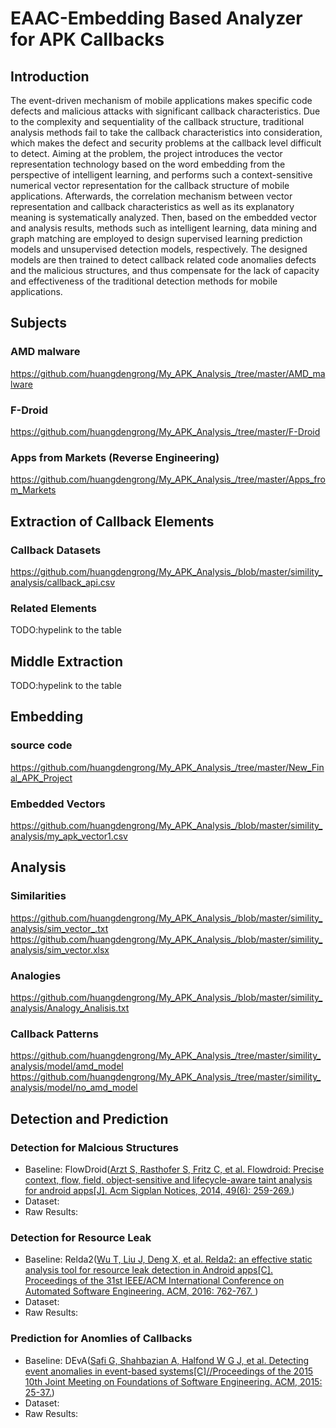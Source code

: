 # EAAC-Embedding Based Analyzer for APK Callbacks


## Introduction
The event-driven mechanism of mobile applications makes specific code defects and malicious attacks with significant callback characteristics. Due to the complexity and sequentiality of the callback structure, traditional analysis methods fail to take the callback characteristics into consideration, which makes the defect and security problems at the callback level difficult to detect. Aiming at the problem, the project introduces the vector representation technology based on the word embedding from the perspective of intelligent learning, and performs such a context-sensitive numerical vector representation for the callback structure of mobile applications. Afterwards, the correlation mechanism between vector representation and callback characteristics as well as its explanatory meaning is systematically analyzed. Then, based on the embedded vector and analysis results, methods such as intelligent learning, data mining and graph matching are employed to design supervised learning prediction models and unsupervised detection models, respectively. The designed models are then trained to detect callback related code anomalies defects and the malicious structures, and thus compensate for the lack of capacity and effectiveness of the traditional detection methods for mobile applications.

## Subjects
### AMD malware 

https://github.com/huangdengrong/My_APK_Analysis_/tree/master/AMD_malware
### F-Droid
https://github.com/huangdengrong/My_APK_Analysis_/tree/master/F-Droid
### Apps from Markets (Reverse Engineering)
https://github.com/huangdengrong/My_APK_Analysis_/tree/master/Apps_from_Markets

## Extraction of Callback Elements 
### Callback Datasets
https://github.com/huangdengrong/My_APK_Analysis_/blob/master/simility_analysis/callback_api.csv
### Related Elements
TODO:hypelink to the table

## Middle Extraction
TODO:hypelink to the table

## Embedding
### source code
https://github.com/huangdengrong/My_APK_Analysis_/tree/master/New_Final_APK_Project
### Embedded Vectors
https://github.com/huangdengrong/My_APK_Analysis_/blob/master/simility_analysis/my_apk_vector1.csv

## Analysis
### Similarities
https://github.com/huangdengrong/My_APK_Analysis_/blob/master/simility_analysis/sim_vector_.txt
https://github.com/huangdengrong/My_APK_Analysis_/blob/master/simility_analysis/sim_vector.xlsx
### Analogies
https://github.com/huangdengrong/My_APK_Analysis_/blob/master/simility_analysis/Analogy_Analisis.txt
### Callback Patterns
https://github.com/huangdengrong/My_APK_Analysis_/tree/master/simility_analysis/model/amd_model
https://github.com/huangdengrong/My_APK_Analysis_/tree/master/simility_analysis/model/no_amd_model

## Detection and Prediction
### Detection for Malcious Structures
- Baseline: FlowDroid(<u>Arzt S, Rasthofer S, Fritz C, et al. Flowdroid: Precise context, flow, field, object-sensitive and lifecycle-aware taint analysis for android apps[J]. Acm Sigplan Notices, 2014, 49(6): 259-269.</u>)
- Dataset:
- Raw Results:
### Detection for Resource Leak
- Baseline: Relda2(<u>Wu T, Liu J, Deng X, et al. Relda2: an effective static analysis tool for resource leak detection in Android apps[C]. Proceedings of the 31st IEEE/ACM International Conference on Automated Software Engineering. ACM, 2016: 762-767. </u>)
- Dataset:
- Raw Results:
### Prediction for Anomlies of Callbacks
- Baseline: DEvA(<u>Safi G, Shahbazian A, Halfond W G J, et al. Detecting event anomalies in event-based systems[C]//Proceedings of the 2015 10th Joint Meeting on Foundations of Software Engineering. ACM, 2015: 25-37.</u>)
- Dataset:
- Raw Results:

